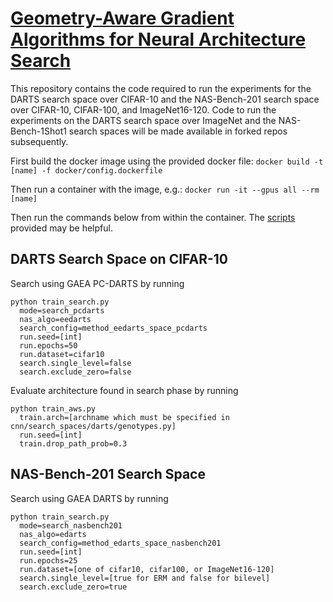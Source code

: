 # [Geometry-Aware Gradient Algorithms for Neural Architecture Search](https://arxiv.org/pdf/2004.07802.pdf)
This repository contains the code required to run the experiments for the DARTS search space over CIFAR-10 and the NAS-Bench-201 search space over CIFAR-10, CIFAR-100, and ImageNet16-120.  Code to run the experiments on the DARTS search space over ImageNet and the NAS-Bench-1Shot1 search spaces will be made available in forked repos subsequently.  

First build the docker image using the provided docker file:
`docker build -t [name] -f docker/config.dockerfile`

Then run a container with the image, e.g.:
`docker run -it --gpus all --rm [name]`

Then run the commands below from within the container.  The [scripts](scripts) provided may be helpful.

## DARTS Search Space on CIFAR-10
Search using GAEA PC-DARTS by running
~~~
python train_search.py 
  mode=search_pcdarts 
  nas_algo=eedarts 
  search_config=method_eedarts_space_pcdarts 
  run.seed=[int] 
  run.epochs=50
  run.dataset=cifar10
  search.single_level=false
  search.exclude_zero=false
~~~

Evaluate architecture found in search phase by running
~~~
python train_aws.py
  train.arch=[archname which must be specified in cnn/search_spaces/darts/genotypes.py]
  run.seed=[int]
  train.drop_path_prob=0.3
~~~
  
## NAS-Bench-201 Search Space
Search using GAEA DARTS by running
~~~
python train_search.py
  mode=search_nasbench201
  nas_algo=edarts
  search_config=method_edarts_space_nasbench201
  run.seed=[int]
  run.epochs=25
  run.dataset=[one of cifar10, cifar100, or ImageNet16-120]
  search.single_level=[true for ERM and false for bilevel]
  search.exclude_zero=true
~~~

